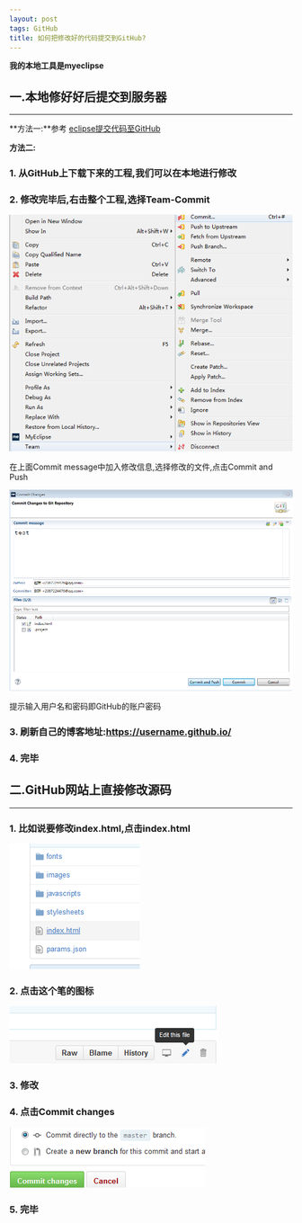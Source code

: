 ```yaml
---
layout: post
tags: GitHub
title: 如何把修改好的代码提交到GitHub?
---
```


**我的本地工具是myeclipse**   

## 一.本地修好好后提交到服务器
-------------

**方法一:**参考  [eclipse提交代码至GitHub](http://blog.csdn.net/zongzhankui/article/details/48653731 )

**方法二:**

### 1. 从GitHub上下载下来的工程,我们可以在本地进行修改

### 2. 修改完毕后,右击整个工程,选择Team-Commit

![](/assets/img/2016-05-09-GithubSubmit/1.png)

在上面Commit message中加入修改信息,选择修改的文件,点击Commit and Push

![](/assets/img/2016-05-09-GithubSubmit/2.png)

提示输入用户名和密码即GitHub的账户密码

### 3. 刷新自己的博客地址:https://username.github.io/

### 4. 完毕

## 二.GitHub网站上直接修改源码
-------------

### 1. 比如说要修改index.html,点击index.html

![](/assets/img/2016-05-09-GithubSubmit/3.png)

### 2. 点击这个笔的图标

![](/assets/img/2016-05-09-GithubSubmit/4.png)

### 3. 修改

### 4. 点击Commit changes

![](/assets/img/2016-05-09-GithubSubmit/5.png)

### 5. 完毕
